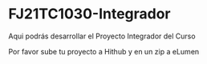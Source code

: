 # FJ21TC1030-Integrador

Aqui podrás desarrollar el Proyecto Integrador del Curso

Por favor sube tu proyecto a Hithub y en un zip a eLumen 

